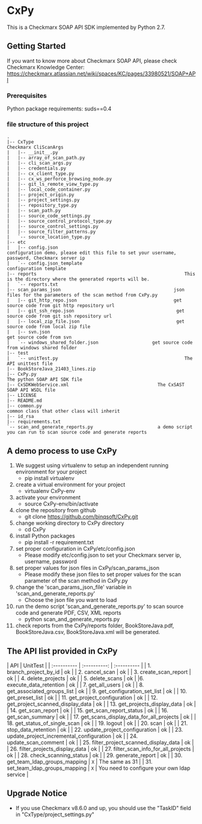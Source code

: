 # CxPy
This is a Checkmarx SOAP API SDK implemented by Python 2.7.

## Getting Started
If you want to know more about Checkmarx SOAP API, please check Checkmarx Knowledge Center: https://checkmarx.atlassian.net/wiki/spaces/KC/pages/33980521/SOAP+API 

### Prerequisites
Python package requirements:
    suds==0.4
    
### file structure of this project


```
.
|-- CxType															Checkmarx CliScanArgs
|   |-- __init__.py
|   |-- array_of_scan_path.py
|   |-- cli_scan_args.py
|   |-- credentials.py
|   |-- cx_client_type.py
|   |-- cx_ws_perforce_browsing_mode.py
|   |-- git_ls_remote_view_type.py
|   |-- local_code_container.py
|   |-- project_origin.py
|   |-- project_settings.py
|   |-- repository_type.py
|   |-- scan_path.py
|   |-- source_code_settings.py
|   |-- source_control_protocol_type.py
|   |-- source_control_settings.py
|   |-- source_filter_patterns.py
|   `-- source_location_type.py
|-- etc
|   |-- config.json												configuration demo, please edit this file to set your username, password, Checkmarx server ip
|   `-- config.json_template								configuration template
|-- reports														  This is the directory where the generated reports will be.
|   `-- reports.txt
|-- scan_params_json										  json files for the parameters of the scan method from CxPy.py
|   |-- git_http_repo.json									  get source code from git http repository url
|   |-- git_ssh_repo.json									   get source code from git ssh repository url
|   |-- local_zip_file.json									   get source code from local zip file
|   |-- svn.json												      get source code from svn
|   `-- windows_shared_folder.json				      get source code from windows shared folder
|-- test
|   `-- unitTest.py												  The API unittest file
|-- BookStoreJava_21403_lines.zip
|-- CxPy.py															The python SOAP API SDK file
|-- CxSDKWebService.xml									The CxSAST SOAP API WSDL file
|-- LICENSE
|-- README.md
|-- common.py													  common class that other class will inherit
|-- id_rsa
|-- requirements.txt
`-- scan_and_generate_reports.py						a demo script you can run to scan source code and generate reports
```

## A demo process to use CxPy
 1. We suggest using virtualenv to setup an independent running environment for your project
     * pip install virtualenv
 2. create a virtual environment for your project
     * virtualenv CxPy-env
 3. activate your environment
     * source CxPy-env/bin/activate
 4. clone the repository from github
     * git clone  https://github.com/binqsoft/CxPy.git
 5. change working directory to CxPy directory
     * cd CxPy
 6. install Python packages
     * pip install -r requirement.txt
 7. set proper configuration in CxPy/etc/config.json
     * Please modify etc/config.json to set your Checkmarx server ip, username, password
 8. set proper values for json files in CxPy/scan_params_json
     * Please modify these json files to set proper values for the scan parameter of the scan method in CxPy.py
 9. change the 'scan_params_json_file' variable in 'scan_and_generate_reports.py'
     * Choose the json file you want to load
 9. run the demo script 'scan_and_generate_reports.py' to scan source code and generate PDF, CSV, XML reports
     * python scan_and_generate_reports.py
 10. check reports from the CxPy/reports folder, BookStoreJava.pdf, BookStoreJava.csv, BookStoreJava.xml will be generated.

 ## The API list provided in CxPy

| API |  UnitTest |
| :---------- | :----------: | :---------- |
| 1. branch_project_by_id | ok |
| 2. cancel_scan | ok |
| 3.  create_scan_report | ok |
| 4.  delete_projects | ok |
| 5.  delete_scans | ok |
|6.  execute_data_retention | ok |
| 7.  get_all_users | ok |
| 8.  get_associated_groups_list | ok |
| 9.  get_configuration_set_list | ok |
| 10. get_preset_list | ok |
| 11. get_project_configuration | ok |
| 12. get_project_scanned_display_data | ok |
| 13. get_projects_display_data | ok |
| 14. get_scan_report | ok |
| 15. get_scan_report_status | ok |
| 16. get_scan_summary | ok |
| 17. get_scans_display_data_for_all_projects | ok |
| 18. get_status_of_single_scan  | ok |
| 19. logout | ok |
| 20. scan | ok |
| 21. stop_data_retention | ok |
| 22. update_project_configuration | ok |
| 23. update_project_incremental_configuration | ok |
| 24. update_scan_comment | ok |
| 25. filter_project_scanned_display_data | ok |
| 26. filter_projects_display_data | ok |
| 27. filter_scan_info_for_all_projects | ok |
| 28. check_scanning_status | ok |
| 29. generate_report | ok |
| 30. get_team_ldap_groups_mapping  | `X` | The same as 31 |
| 31. set_team_ldap_groups_mapping | `X` | You need to configure your own ldap service |


## Upgrade Notice
* If you use Checkmarx v8.6.0 and up, you should use the "TaskID" field in "CxType/project_settings.py"